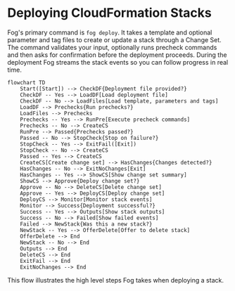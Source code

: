 # Deploying CloudFormation Stacks

Fog's primary command is `fog deploy`. It takes a template and optional parameter and tag files to create or update a stack through a Change Set. The command validates your input, optionally runs precheck commands and then asks for confirmation before the deployment proceeds. During the deployment Fog streams the stack events so you can follow progress in real time.

```mermaid
flowchart TD
    Start([Start]) --> CheckDF{Deployment file provided?}
    CheckDF -- Yes --> LoadDF[Load deployment file]
    CheckDF -- No --> LoadFiles[Load template, parameters and tags]
    LoadDF --> Prechecks{Run prechecks?}
    LoadFiles --> Prechecks
    Prechecks -- Yes --> RunPre[Execute precheck commands]
    Prechecks -- No --> CreateCS
    RunPre --> Passed{Prechecks passed?}
    Passed -- No --> StopCheck{Stop on failure?}
    StopCheck -- Yes --> ExitFail([Exit])
    StopCheck -- No --> CreateCS
    Passed -- Yes --> CreateCS
    CreateCS[Create change set] --> HasChanges{Changes detected?}
    HasChanges -- No --> ExitNoChanges[Exit]
    HasChanges -- Yes --> ShowCS[Show change set summary]
    ShowCS --> Approve{Deploy change set?}
    Approve -- No --> DeleteCS[Delete change set]
    Approve -- Yes --> DeployCS[Deploy change set]
    DeployCS --> Monitor[Monitor stack events]
    Monitor --> Success{Deployment successful?}
    Success -- Yes --> Outputs[Show stack outputs]
    Success -- No --> Failed[Show failed events]
    Failed --> NewStack{Was this a new stack?}
    NewStack -- Yes --> OfferDelete[Offer to delete stack]
    OfferDelete --> End
    NewStack -- No --> End
    Outputs --> End
    DeleteCS --> End
    ExitFail --> End
    ExitNoChanges --> End
```

This flow illustrates the high level steps Fog takes when deploying a stack.
